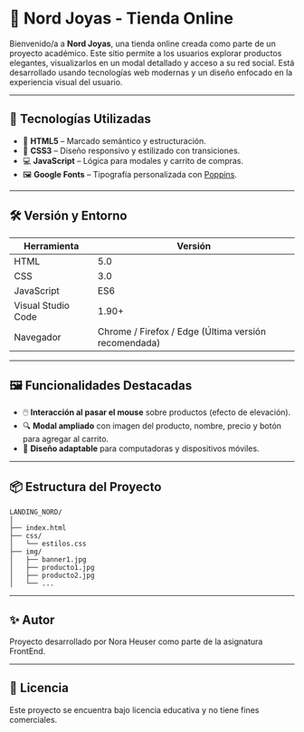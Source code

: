 # 💎 Nord Joyas - Tienda Online

Bienvenido/a a **Nord Joyas**, una tienda online creada como parte de un proyecto académico. Este sitio permite a los usuarios explorar productos elegantes, visualizarlos en un modal detallado y acceso a su red social. Está desarrollado usando tecnologías web modernas y un diseño enfocado en la experiencia visual del usuario.

---

## 🚀 Tecnologías Utilizadas

- 🧱 **HTML5** – Marcado semántico y estructuración.
- 🎨 **CSS3** – Diseño responsivo y estilizado con transiciones.
- 💻 **JavaScript** – Lógica para modales y carrito de compras.
- 🖼️ **Google Fonts** – Tipografía personalizada con [Poppins](https://fonts.google.com/specimen/Poppins).

---

## 🛠️ Versión y Entorno

| Herramienta         | Versión     |
|---------------------|-------------|
| HTML                | 5.0         |
| CSS                 | 3.0         |
| JavaScript          | ES6         |
| Visual Studio Code  | 1.90+       |
| Navegador           | Chrome / Firefox / Edge (Última versión recomendada) |

---

## 🖼️ Funcionalidades Destacadas

- 🖱️ **Interacción al pasar el mouse** sobre productos (efecto de elevación).
- 🔍 **Modal ampliado** con imagen del producto, nombre, precio y botón para agregar al carrito.
- 📱 **Diseño adaptable** para computadoras y dispositivos móviles.

---

## 📦 Estructura del Proyecto

```
LANDING_NORD/
│
├── index.html
├── css/
│   └── estilos.css
├── img/
│   ├── banner1.jpg
│   ├── producto1.jpg
│   ├── producto2.jpg
│   └── ...
```

---

## ✨ Autor

Proyecto desarrollado por Nora Heuser como parte de la asignatura FrontEnd.

---

## 📝 Licencia

Este proyecto se encuentra bajo licencia educativa y no tiene fines comerciales.
